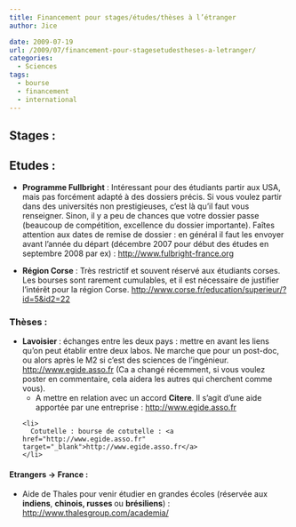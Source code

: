 ```yaml
---
title: Financement pour stages/études/thèses à l’étranger
author: Jice

date: 2009-07-19
url: /2009/07/financement-pour-stagesetudestheses-a-letranger/
categories:
  - Sciences
tags:
  - bourse
  - financement
  - international
---
```

## Stages :

## Etudes :

  * <div>
      <strong>Programme Fullbright</strong> : Intéressant pour des étudiants partir aux USA, mais pas forcément adapté à des dossiers précis. Si vous voulez partir dans des universités non prestigieuses, c&#8217;est là qu&#8217;il faut vous renseigner. Sinon, il y a peu de chances que votre dossier passe (beaucoup de compétition, excellence du dossier importante). Faîtes attention aux dates de remise de dossier : en général il faut les envoyer avant l&#8217;année du départ (décembre 2007 pour début des études en septembre 2008 par ex) : <a title="Fullbright" href="http://www.fulbright-france.org" target="_blank">http://www.fulbright-france.org</a>
    </div>

  * **Région Corse** : Très restrictif et souvent réservé aux étudiants corses. Les bourses sont rarement cumulables, et il est nécessaire de justifier l&#8217;intérêt pour la région Corse. <a title="Bourse région corse" href="http://www.corse.fr/education/superieur/?id=5&id2=22" target="_blank">http://www.corse.fr/education/superieur/?id=5&id2=22</a>

### Thèses :

<div>
  <ul>
    <li>
      <strong>Lavoisier </strong>: échanges entre les deux pays : mettre en avant les liens qu&#8217;on peut établir entre deux labos. Ne marche que pour un post-doc, ou alors après le M2 si c&#8217;est des sciences de l&#8217;ingénieur. <a title="Egide" href="http://www.egide.asso.fr" target="_blank">http://www.egide.asso.fr</a> (Ca a changé récemment, si vous voulez poster en commentaire, cela aidera les autres qui cherchent comme vous). <ul>
        <li>
          A mettre en relation avec un accord <strong>Citere</strong>. Il s&#8217;agit d&#8217;une aide apportée par une entreprise : <a href="http://www.egide.asso.fr" target="_blank">http://www.egide.asso.fr</a>
        </li>
      </ul>
    </li>
    
    <li>
      Cotutelle : bourse de cotutelle : <a href="http://www.egide.asso.fr" target="_blank">http://www.egide.asso.fr</a>
    </li>
  </ul>
</div>

<div>
  <h4>
    Etrangers -> France :
  </h4>
</div>

<div>
  <ul>
    <li>
      Aide de Thales pour venir étudier en grandes écoles (réservée aux <strong>indiens</strong>, <strong>chinois, russes </strong>ou <strong>brésiliens</strong>) : <a href="http://academia.thalesgroup.com/" target="_blank">http://www.thalesgroup.com/academia/ </a>
    </li>
  </ul>
</div>